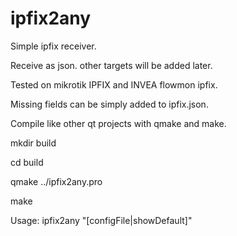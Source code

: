 # ipfix2any

Simple ipfix receiver.

Receive as json. other targets will be added later.

Tested on mikrotik IPFIX and INVEA flowmon ipfix.

Missing fields can be simply added to ipfix.json.

Compile like other qt projects with qmake and make.

mkdir build

cd build

qmake ../ipfix2any.pro

make

Usage: ipfix2any "[configFile|showDefault]"
